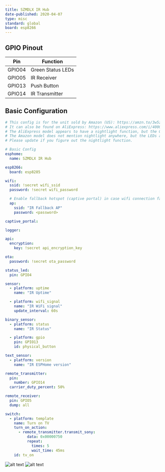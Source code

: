 ```yaml
---
title: SZMDLX IR Hub
date-published: 2020-04-07
type: misc
standard: global
board: esp8266
---
```


## GPIO Pinout

| Pin    | Function          |
| ------ | ----------------- |
| GPIO04 | Green Status LEDs |
| GPIO05 | IR Receiver       |
| GPIO13 | Push Button       |
| GPIO14 | IR Transmitter    |

## Basic Configuration

```yaml
# This config is for the unit sold by Amazon (US): https://amzn.to/3w5z6ec
# It can also be found on AliExpress: https://www.aliexpress.com/i/4000145673070.html
# The AliExpress model appears to have a nightlight function, but the GPIOs for that are currently unknown.
# The Amazon model does not mention nightlight anywhere, but the LEDs are present on the board.
# Please update if you figure out the nightlight function.

# Basic Config
esphome:
  name: SZMDLX IR Hub

esp8266:
  board: esp8285

wifi:
  ssid: !secret wifi_ssid
  password: !secret wifi_password

  # Enable fallback hotspot (captive portal) in case wifi connection fails
  ap:
    ssid: "IR Fallback AP"
    password: <password>

captive_portal:

logger:

api:
  encryption:
    key: !secret api_encryption_key

ota:
  password: !secret ota_password

status_led:
  pin: GPIO4

sensor:
  - platform: uptime
    name: "IR Uptime"

  - platform: wifi_signal
    name: "IR WiFi signal"
    update_interval: 60s

binary_sensor:
  - platform: status
    name: "IR Status"

  - platform: gpio
    pin: GPIO13
    id: physical_button

text_sensor:
  - platform: version
    name: "IR ESPHome version"

remote_transmitter:
  pin:
    number: GPIO14
  carrier_duty_percent: 50%

remote_receiver:
  pin: GPIO5
  dump: all

switch:
  - platform: template
    name: Turn on TV
    turn_on_action:
      - remote_transmitter.transmit_sony:
          data: 0x00000750
          repeat:
            times: 5
            wait_time: 45ms
    id: tv_on
```

![alt text](/irhub1.jpg "Heart-Shaped SZMDX Infrared Hub")
![alt text](/irhub2.jpg "Heart-Shaped SZMDX Infrared Hub")
